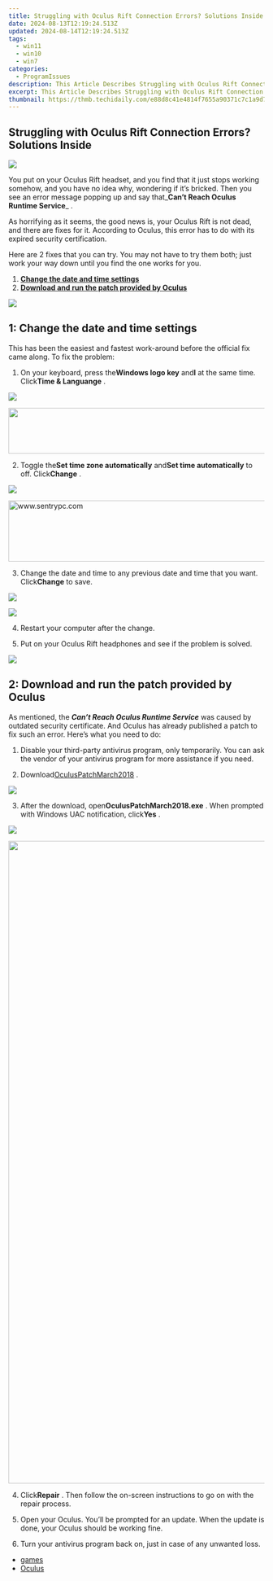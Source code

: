 ```yaml
---
title: Struggling with Oculus Rift Connection Errors? Solutions Inside!
date: 2024-08-13T12:19:24.513Z
updated: 2024-08-14T12:19:24.513Z
tags:
  - win11
  - win10
  - win7
categories:
  - ProgramIssues
description: This Article Describes Struggling with Oculus Rift Connection Errors? Solutions Inside!
excerpt: This Article Describes Struggling with Oculus Rift Connection Errors? Solutions Inside!
thumbnail: https://thmb.techidaily.com/e88d8c41e4814f7655a90371c7c1a9d7d6681eb85438d5aed456505e78685831.jpg
---
```


## Struggling with Oculus Rift Connection Errors? Solutions Inside

![](https://images.drivereasy.com/wp-content/uploads/2018/04/img_5ac1fcd2c3250.jpg)

 You put on your Oculus Rift headset, and you find that it just stops working somehow, and you have no idea why, wondering if it’s bricked. Then you see an error message popping up and say that_**Can’t Reach Oculus Runtime Service**_ .

 As horrifying as it seems, the good news is, your Oculus Rift is not dead, and there are fixes for it. According to Oculus, this error has to do with its expired security certification.

 Here are 2 fixes that you can try. You may not have to try them both; just work your way down until you find the one works for you.

1. [**Change the date and time settings**](https://tools.techidaily.com/drivereasy/download/)
2. **[Download and run the patch provided by Oculus](https://tools.techidaily.com/drivereasy/download/)**

<!-- affiliate ads begin -->
<a href="https://store.iobit.com/order/checkout.php?PRODS=4596923&QTY=1&AFFILIATE=108875&CART=1"><img src="https://secure.avangate.com/images/merchant/184260348236f9554fe9375772ff966e/ascscan_468X60.png" border="0"></a>
<!-- affiliate ads end -->
## 1: Change the date and time settings

 This has been the easiest and fastest work-around before the official fix came along. To fix the problem:

 1) On your keyboard, press the**Windows logo key** and**I** at the same time. Click**Time & Languange** .

![](https://images.drivereasy.com/wp-content/uploads/2018/04/img_5ac2e9b201bc2.png)
<!-- affiliate ads begin -->
<a href="https://vapordna.pxf.io/c/5597632/1494880/17238" target="_top" id="1494880"><img src="//a.impactradius-go.com/display-ad/17238-1494880" border="0" alt="" width="728" height="90"/></a><img height="0" width="0" src="https://imp.pxf.io/i/5597632/1494880/17238" style="position:absolute;visibility:hidden;" border="0" />
<!-- affiliate ads end -->

 2) Toggle the**Set time zone automatically** and**Set time automatically** to off. Click**Change** .

![](https://images.drivereasy.com/wp-content/uploads/2018/04/img_5ac2ec9f42921.jpg)
<!-- affiliate ads begin -->
<a href="https://sentrypc.7eer.net/c/5597632/398457/3022" target="_top" id="398457"><img src="//a.impactradius-go.com/display-ad/3022-398457" border="0" alt="www.sentrypc.com" width="980" height="120"/></a><img height="0" width="0" src="https://sentrypc.7eer.net/i/5597632/398457/3022" style="position:absolute;visibility:hidden;" border="0" />
<!-- affiliate ads end -->

 3) Change the date and time to any previous date and time that you want. Click**Change** to save.

![](https://images.drivereasy.com/wp-content/uploads/2018/04/img_5ac2ece16dade.jpg)
<!-- affiliate ads begin -->
<a href="https://secure.2checkout.com/order/checkout.php?PRODS=4715391&QTY=1&AFFILIATE=108875&CART=1"><img src="https://secure.avangate.com/images/merchant/7f687767ccf20fcea1c9dc4a5adc2326/Digisigner_banner_728_x_90_color_version.png" border="0"></a>
<!-- affiliate ads end -->

4) Restart your computer after the change.

5) Put on your Oculus Rift headphones and see if the problem is solved.

<!-- affiliate ads begin -->
<a href="https://secure.2checkout.com/order/checkout.php?PRODS=3546200&QTY=1&AFFILIATE=108875&CART=1"><img src="http://www.binteko.com/sites/default/files/banner01_468x60a.gif" border="0"></a>
<!-- affiliate ads end -->
## 2: Download and run the patch provided by Oculus

 As mentioned, the _**Can’t Reach Oculus Runtime Service**_  was caused by outdated security certificate. And Oculus has already published a patch to fix such an error. Here’s what you need to do:

 1) Disable your third-party antivirus program, only temporarily. You can ask the vendor of your antivirus program for more assistance if you need.

 2) Download[OculusPatchMarch2018](https://www.oculus.com/download%5Fapp/?id=1900369199996051) .

![](https://images.drivereasy.com/wp-content/uploads/2018/04/img_5ac2f56577fc1.jpg)

 3) After the download, open**OculusPatchMarch2018.exe** . When prompted with Windows UAC notification, click**Yes** .

![](https://images.drivereasy.com/wp-content/uploads/2018/04/img_5ac2f58ec8cf0.png)
<!-- affiliate ads begin -->
<a href="https://twopages.pxf.io/c/5597632/1873313/18544" target="_top" id="1873313"><img src="//a.impactradius-go.com/display-ad/18544-1873313" border="0" alt="" width="1080" height="1263"/></a><img height="0" width="0" src="https://imp.pxf.io/i/5597632/1873313/18544" style="position:absolute;visibility:hidden;" border="0" />
<!-- affiliate ads end -->

 4) Click**Repair** . Then follow the on-screen instructions to go on with the repair process.

 5) Open your Oculus. You’ll be prompted for an update. When the update is done, your Oculus should be working fine.

 6) Turn your antivirus program back on, just in case of any unwanted loss.

* [games](https://tools.techidaily.com/drivereasy/download/)
* [Oculus](https://tools.techidaily.com/drivereasy/download/)

<ins class="adsbygoogle"
     style="display:block"
     data-ad-format="autorelaxed"
     data-ad-client="ca-pub-7571918770474297"
     data-ad-slot="1223367746"></ins>



<ins class="adsbygoogle"
     style="display:block"
     data-ad-client="ca-pub-7571918770474297"
     data-ad-slot="8358498916"
     data-ad-format="auto"
     data-full-width-responsive="true"></ins>


